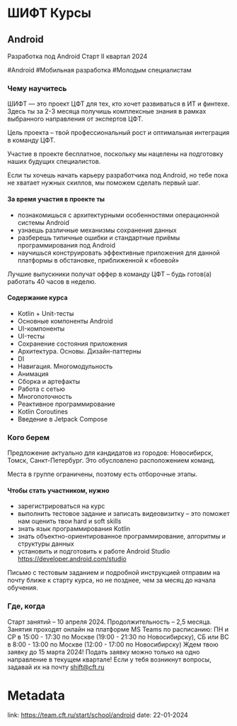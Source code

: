 # ШИФТ Курсы 

## Android

Разработка под Android
Старт II квартал 2024

\#Android \#Мобильная разработка \#Молодым специалистам

### Чему научитесь

ШИФТ — это проект ЦФТ для тех, кто хочет развиваться в ИТ и финтехе. Здесь ты за 2-3 месяца получишь комплексные знания в рамках выбранного направления от экспертов ЦФТ.

Цель проекта – твой профессиональный рост и оптимальная интеграция в команду ЦФТ.

Участие в проекте бесплатное, поскольку мы нацелены на подготовку наших будущих специалистов.

Если ты хочешь начать карьеру разработчика под Android, но тебе пока не хватает нужных скиллов, мы поможем сделать первый шаг. 

#### За время участия в проекте ты 
- познакомишься с архитектурными особенностями операционной системы Android
- узнаешь различные механизмы сохранения данных
- разберешь типичные ошибки и стандартные приёмы программирования под Android
- научишься конструировать эффективные приложения для данной платформы в обстановке, приближенной к «боевой»

Лучшие выпускники получат оффер в команду ЦФТ – будь готов(а) работать 40 часов в неделю.

#### Содержание курса
- Kotlin + Unit-тесты
- Основные компоненты Android
- UI-компоненты
- UI-тесты
- Сохранение состояния приложения
- Архитектура. Основы. Дизайн-паттерны
- DI
- Навигация. Многомодульность
- Анимация
- Сборка и артефакты
- Работа с сетью
- Многопоточность
- Реактивное программирование
- Kotlin Coroutines
- Введение в Jetpack Compose

### Кого берем

Предложение актуально для кандидатов из городов: Новосибирск, Томск, Санкт-Петербург. Это обусловлено расположением команд. 

Места в группе ограничены, поэтому есть отборочные этапы.

#### Чтобы стать участником, нужно
- зарегистрироваться на курс
- выполнить тестовое задание и записать видеовизитку – это поможет нам оценить твои hard и soft skills
- знать язык программирования Kotlin
- знать объектно-ориентированное программирование, алгоритмы и структуры данных
- установить и подготовить к работе Android Studio https://developer.android.com/studio

Письмо с тестовым заданием и подробной инструкцией отправим на почту ближе к старту курса, но не позднее, чем за месяц до начала обучения.

### Где, когда

Старт занятий – 10 апреля 2024.
Продолжительность – 2,5 месяца.
Занятия проходят онлайн на платформе MS Teams по расписанию:
ПН и СР в 15:00 - 17:30 по Москве (19:00 - 21:30 по Новосибирску),
СБ или ВС в 8:00 - 13:00 по Москве (12:00 - 17:00 по Новосибирску)
Ждем твою заявку до 15 марта 2024!
Подать заявку можно только на одно направление в текущем квартале!
Если у тебя возникнут вопросы, задавай их на почту shift@cft.ru

# Metadata
link: https://team.cft.ru/start/school/android
date: 22-01-2024